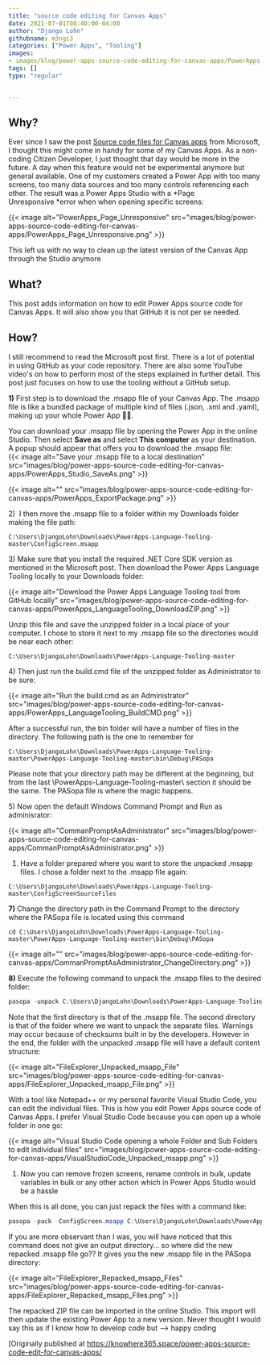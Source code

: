 ```yaml
---
title: "source code editing for Canvas Apps"
date: 2021-07-01T08:40:00-04:00
author: "Django Lohn"
githubname: m3ngi3
categories: ["Power Apps", "Tooling"]
images:
- images/blog/power-apps-source-code-editing-for-canvas-apps/PowerApps_Page_Unresponsive.png
tags: []
type: "regular"


---
```


## Why? 

Ever since I saw the post [Source code files for Canvas
apps](https://powerapps.microsoft.com/blog/source-code-files-for-canvas-apps/) from
Microsoft, I thought this might come in handy for some of my Canvas
Apps. As a non-coding Citizen Developer, I just thought that day would
be more in the future. A day when this feature would not be experimental
anymore but general available. 
One of my customers created a Power App with too many screens, too many
data sources and too many controls referencing each other. The result
was a Power Apps Studio with a *Page Unresponsive *error when when
opening specific screens:

{{< image alt="PowerApps_Page_Unresponsive" src="images/blog/power-apps-source-code-editing-for-canvas-apps/PowerApps_Page_Unresponsive.png" >}}

This left us with no way to clean up the latest version of the Canvas
App through the Studio anymore

## What? 

This post adds information on how to edit Power Apps source code for
Canvas Apps. It will also show you that GitHub it is not per se needed.

## How? 

I still recommend to read the Microsoft post first. There is a lot of
potential in using GitHub as your code repository. There are also some
YouTube video's on how to perform most of the steps explained in further
detail. This post just focuses on how to use the tooling without a
GitHub setup.

**1)** First step is to download the .msapp file of your Canvas App. The
.msapp file is like a bundled package of multiple kind of files (.json,
.xml and .yaml), making up your whole Power App :woman_technologist:.

You can download your .msapp file by opening the Power App in the online
Studio. Then select **Save as** and select **This computer** as your
destination. A popup should appear that offers you to download the
.msapp file:\
{{< image alt="Save your .msapp file to a local destination" src="images/blog/power-apps-source-code-editing-for-canvas-apps/PowerApps_Studio_SaveAs.png" >}}


{{< image alt="" src="images/blog/power-apps-source-code-editing-for-canvas-apps/PowerApps_ExportPackage.png" >}}


2)  I then move the .msapp file to a folder within my Downloads
folder making the file path:

``` wp-block-code
C:\Users\DjangoLohn\Downloads\PowerApps-Language-Tooling-master\ConfigScreen.msapp
```

3) Make sure that you install the required .NET Core SDK version as
mentioned in the Microsoft post. Then download the Power Apps Language
Tooling locally to your Downloads folder:

{{< image alt="Download the Power Apps Language Tooling tool from GitHub locally" src="images/blog/power-apps-source-code-editing-for-canvas-apps/PowerApps_LanguageTooling_DownloadZIP.png" >}}


Unzip this file and save the unzipped folder in a local place of your
computer. I chose to store it next to my .msapp file so the directories
would be near each other:

`C:\Users\DjangoLohn\Downloads\PowerApps-Language-Tooling-master`

4) Then just run the build.cmd file of the unzipped folder as
Administrator to be sure:

{{< image alt="Run the build.cmd as an Administrator" src="images/blog/power-apps-source-code-editing-for-canvas-apps/PowerApps_LanguageTooling_BuildCMD.png" >}}


After a successful run, the bin folder will have a number of files in
the directory. The following path is the one to remember for



`C:\Users\DjangoLohn\Downloads\PowerApps-Language-Tooling-master\PowerApps-Language-Tooling-master\bin\Debug\PASopa`

Please note that your directory path may be different at the beginning,
but from the last \\PowerApps-Language-Tooling-master\\ section it
should be the same. The PASopa file is where the magic happens.

5) Now open the default Windows Command Prompt and Run as
adminisrator:

{{< image alt="CommanPromptAsAdministrator" src="images/blog/power-apps-source-code-editing-for-canvas-apps/CommanPromptAsAdministrator.png" >}}


1) Have a folder prepared where you want to store the unpacked
.msapp files. I chose a folder next to the .msapp file again:

``` wp-block-code
C:\Users\DjangoLohn\Downloads\PowerApps-Language-Tooling-master\ConfigScreenSourceFiles
```

**7)** Change the directory path in the Command Prompt to the directory
where the PASopa file is located using this command

``` wp-block-code
cd C:\Users\DjangoLohn\Downloads\PowerApps-Language-Tooling-master\PowerApps-Language-Tooling-master\bin\Debug\PASopa
```


{{< image alt="" src="images/blog/power-apps-source-code-editing-for-canvas-apps/CommanPromptAsAdministrator_ChangeDirectory.png" >}}


**8)** Execute the following command to unpack the .msapp files to the
desired folder:

```PowerShell
pasopa -unpack C:\Users\DjangoLohn\Downloads\PowerApps-Language-Tooling-master\ConfigScreen.msapp C:\Users\DjangoLohn\Downloads\PowerApps-Language-Tooling-master\ConfigScreenSourceFiles
```

Note that the first directory is that of the .msapp file. The second
directory is that of the folder where we want to unpack the separate
files. Warnings may occur because of checksums built in by the
developers. However in the end, the folder with the unpacked .msapp file
will have a default content structure:

{{< image alt="FileExplorer_Unpacked_msapp_File" src="images/blog/power-apps-source-code-editing-for-canvas-apps/FileExplorer_Unpacked_msapp_File.png" >}}

With a tool like Notepad++ or my personal favorite Visual Studio Code,
you can edit the individual files. This is how you edit Power Apps
source code of Canvas Apps. I prefer Visual Studio Code because you can
open up a whole folder in one go:

{{< image alt="Visual Studio Code opening a whole Folder and Sub Folders to edit individual files" src="images/blog/power-apps-source-code-editing-for-canvas-apps/VisualStudioCode_Unpacked_msapp.png" >}} 

1) Now you can remove frozen screens, rename controls in bulk,
update variables in bulk or any other action which in Power Apps Studio
would be a
hassle

When this is all done, you can just repack the files with a command
like:

```PowerShell
pasopa -pack  ConfigScreen.msapp C:\Users\DjangoLohn\Downloads\PowerApps-Language-Tooling-master\ConfigScreenSourceFiles 
```

If you are more observant than I was, you will have noticed that this
command does not give an output directory... so where did the new
repacked .msapp file go?? It gives you the new .msapp file in the PASopa
directory:

{{< image alt="FileExplorer_Repacked_msapp_Files" src="images/blog/power-apps-source-code-editing-for-canvas-apps/FileExplorer_Repacked_msapp_Files.png" >}}

The repacked ZIP file can be imported in the online Studio. This import
will then update the existing Power App to a new version. Never thought
I would say this as if I know how to develop code but --> happy coding

[Originally published
at <https://knowhere365.space/power-apps-source-code-edit-for-canvas-apps/>
